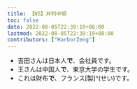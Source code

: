 ```yaml
---
title: 【N5】并列中顿
toc: false
date: 2022-08-05T22:39:19+08:00
lastmod: 2022-08-05T22:39:19+08:00
contributors: ["HarborZeng"]
---
```


- 吉田さんは日本人**で**、会社員です。
- 王さんは中国人**で**、東京大学の学生です。
- これは財布**で**、フランス[製]^(せい)です。

